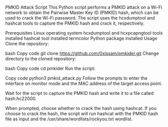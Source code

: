 PMKID Attack Script
This Python script performs a PMKID attack on a Wi-Fi network to obtain the Pairwise Master Key ID (PMKID) hash, which can be used to crack the Wi-Fi password. The script uses the hcxdumptool and hashcat tools to capture the PMKID hash and crack it, respectively.

Prerequisites
Linux operating system
hcxdumptool and hcxpcapngtool tools installed
hashcat tool installed
termcolor Python package installed
Usage
Clone the repository:

bash
Copy code
git clone https://github.com/0xissam/pmkider.git
Change directory to the cloned repository:

bash
Copy code
cd pmkider
Run the script:

Copy code
python3 pmkid_attack.py
Follow the prompts to enter the interface on monitor mode and the MAC address of the target access point.

Wait for the script to capture the PMKID hash and write it to a file called hash.hc22000.

When prompted, choose whether to crack the hash using hashcat. If you choose to crack the hash, the script will run hashcat with the PMKID hash file as input and the /usr/share/wordlists/rockyou.txt wordlist.
